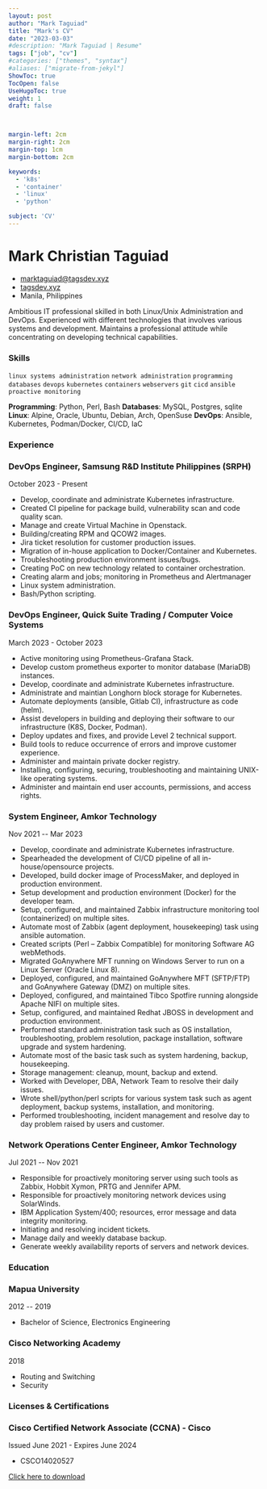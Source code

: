 ```yaml
---
layout: post
author: "Mark Taguiad"
title: "Mark's CV"
date: "2023-03-03"
#description: "Mark Taguiad | Resume"
tags: ["job", "cv"]
#categories: ["themes", "syntax"]
#aliases: ["migrate-from-jekyl"]
ShowToc: true
TocOpen: false
UseHugoToc: true
weight: 1
draft: false



margin-left: 2cm
margin-right: 2cm
margin-top: 1cm
margin-bottom: 2cm

keywords:
  - 'k8s'
  - 'container'
  - 'linux'
  - 'python'

subject: 'CV'
---
```

# Mark Christian Taguiad

- <marktaguiad@tagsdev.xyz>
- [tagsdev.xyz](https://tagsdev.xyz/)
- Manila, Philippines

Ambitious IT professional skilled in both Linux/Unix Administration and DevOps. Experienced with different
technologies that involves various systems and development. Maintains a professional attitude while
concentrating on developing technical capabilities.

### Skills

```linux systems administration```
```network administration```
```programming```
```databases```
```devops```
```kubernetes```
```containers```
```webservers```
```git```
```cicd```
```ansible```
```proactive monitoring```

**Programming**: Python, Perl, Bash
**Databases**: MySQL, Postgres, sqlite
**Linux**: Alpine, Oracle, Ubuntu, Debian, Arch, OpenSuse
**DevOps**: Ansible, Kubernetes, Podman/Docker, CI/CD, IaC

### Experience

### <span>DevOps Engineer, Samsung R&D Institute Philippines (SRPH)</span> 

<span><span>October 2023 - Present </span>

  - Develop, coordinate and administrate Kubernetes infrastructure.
  - Created CI pipeline for package build, vulnerability scan and code quality scan.
  - Manage and create Virtual Machine in Openstack.
  - Building/creating RPM and QCOW2 images. 
  - Jira ticket resolution for customer production issues. 
  - Migration of in-house application to Docker/Container and Kubernetes.
  - Troubleshooting production environment issues/bugs.
  - Creating PoC on new technology related to container orchestration.
  - Creating alarm and jobs; monitoring in Prometheus and Alertmanager
  - Linux system administration.
  - Bash/Python scripting. 


### <span>DevOps Engineer, Quick Suite Trading / Computer Voice Systems</span> 

<span>March 2023 - October 2023 </span>

  - Active monitoring using Prometheus-Grafana Stack.
  - Develop custom prometheus exporter to monitor database (MariaDB) instances.
  - Develop, coordinate and administrate Kubernetes infrastructure.
  - Administrate and maintian Longhorn block storage for Kubernetes.
  - Automate deployments (ansible, Gitlab CI), infrastructure as code (helm).
  - Assist developers in building and deploying their software to our infrastructure (K8S, Docker, Podman).
  - Deploy updates and fixes, and provide Level 2 technical support.
  - Build tools to reduce occurrence of errors and improve customer experience.
  - Administer and maintain private docker registry.
  - Installing, configuring, securing, troubleshooting and maintaining UNIX-like operating systems.
  - Administer and maintain end user accounts, permissions, and access rights.

### <span>System Engineer, Amkor Technology</span> 

<span>Nov 2021 -- Mar 2023</span>

  - Develop, coordinate and administrate Kubernetes infrastructure.
  - Spearheaded the development of CI/CD pipeline of all in-house/opensource projects.
  - Developed, build docker image of ProcessMaker, and deployed in production environment.
  - Setup development and production environment (Docker) for the developer team.
  - Setup, configured, and maintained Zabbix infrastructure monitoring tool (containerized) on multiple sites.
  - Automate most of Zabbix (agent deployment, housekeeping) task using ansible automation.
  - Created scripts (Perl – Zabbix Compatible) for monitoring Software AG webMethods.
  - Migrated GoAnywhere MFT running on Windows Server to run on a Linux Server (Oracle Linux 8).
  - Deployed, configured, and maintained GoAnywhere MFT (SFTP/FTP) and GoAnywhere Gateway (DMZ)
  on multiple sites.
  - Deployed, configured, and maintained Tibco Spotfire running alongside Apache NIFI on multiple sites.
  - Setup, configured, and maintained Redhat JBOSS in development and production environment.
  - Performed standard administration task such as OS installation, troubleshooting, problem resolution,
  package installation, software upgrade and system hardening.
  - Automate most of the basic task such as system hardening, backup, housekeeping.
  - Storage management: cleanup, mount, backup and extend.
  - Worked with Developer, DBA, Network Team to resolve their daily issues.
  - Wrote shell/python/perl scripts for various system task such as agent deployment, backup systems,
  installation, and monitoring.
  - Performed troubleshooting, incident management and resolve day to day problem raised by users and
  customer.

### <span>Network Operations Center Engineer, Amkor Technology</span> 

<span>Jul 2021 -- Nov 2021</span>

  - Responsible for proactively monitoring server using such tools as Zabbix, Hobbit Xymon, PRTG and
  Jennifer APM.
  - Responsible for proactively monitoring network devices using SolarWinds.
  - IBM Application System/400; resources, error message and data integrity monitoring.
  - Initiating and resolving incident tickets.
  - Manage daily and weekly database backup.
  - Generate weekly availability reports of servers and network devices.


### Education

### <span>Mapua University</span> 

<span>2012 -- 2019</span>
  
  - Bachelor of Science, Electronics Engineering

### <span>Cisco Networking Academy</span> 
<span>2018</span>

  - Routing and Switching
  - Security

### Licenses & Certifications

### <span>Cisco Certified Network Associate (CCNA) - Cisco</span> 

<span>Issued June 2021 - Expires June 2024</span>

  - CSCO14020527


<a href="/documents/mark-christian-taguiad-resume.pdf" download>Click here to download</a>